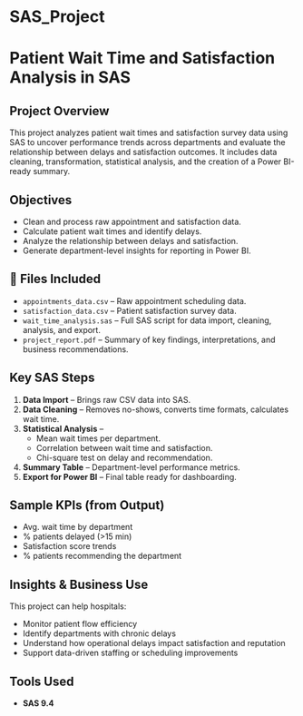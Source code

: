 # SAS_Project
# Patient Wait Time and Satisfaction Analysis in SAS

##  Project Overview
This project analyzes patient wait times and satisfaction survey data using SAS to uncover performance trends across departments and evaluate the relationship between delays and satisfaction outcomes. It includes data cleaning, transformation, statistical analysis, and the creation of a Power BI-ready summary.

##  Objectives
- Clean and process raw appointment and satisfaction data.
- Calculate patient wait times and identify delays.
- Analyze the relationship between delays and satisfaction.
- Generate department-level insights for reporting in Power BI.

## 📂 Files Included
- `appointments_data.csv` – Raw appointment scheduling data.
- `satisfaction_data.csv` – Patient satisfaction survey data.
- `wait_time_analysis.sas` – Full SAS script for data import, cleaning, analysis, and export.
- `project_report.pdf` – Summary of key findings, interpretations, and business recommendations.

##  Key SAS Steps
1. **Data Import** – Brings raw CSV data into SAS.
2. **Data Cleaning** – Removes no-shows, converts time formats, calculates wait time.
3. **Statistical Analysis** – 
   - Mean wait times per department.
   - Correlation between wait time and satisfaction.
   - Chi-square test on delay and recommendation.
4. **Summary Table** – Department-level performance metrics.
5. **Export for Power BI** – Final table ready for dashboarding.

##  Sample KPIs (from Output)
- Avg. wait time by department
- % patients delayed (>15 min)
- Satisfaction score trends
- % patients recommending the department

##  Insights & Business Use
This project can help hospitals:
- Monitor patient flow efficiency
- Identify departments with chronic delays
- Understand how operational delays impact satisfaction and reputation
- Support data-driven staffing or scheduling improvements

##  Tools Used
- **SAS 9.4** 
